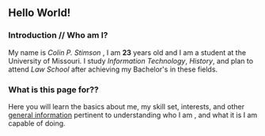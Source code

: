 **Hello World!**
---------


### Introduction // Who am I?

My name is *Colin P. Stimson* , I am **23** years old and I am a student at the University of Missouri. I study *Information Technology*, *History*, and plan to attend *Law School* after achieving my Bachelor's in these fields.  


### What is this page for??

Here you will learn the basics about me, my skill set, interests, and other [general information](https://github.com/sinapticgenesis/Colin-Stimson/blob/main/Genreal%20Information.md) pertinent to understanding who I am , and what it is I am capable of doing.
